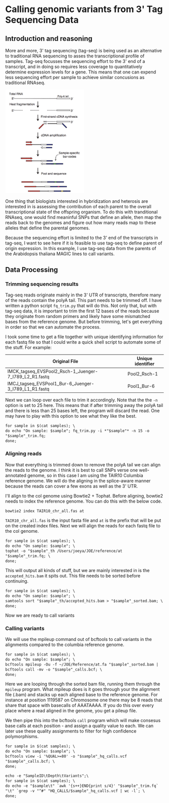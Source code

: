 # Calling genomic variants from 3' Tag Sequencing Data

## Introduction and reasoning
More and more, 3' tag sequencing (tag-seq) is being used as an alternative to traditional RNA sequencing to asses the transcriptional profile of samples. Tag-seq focusses the sequencing effort to the 3' end of a transcript, and in doing so requires less coverage to quantitatively determine expression levels for a gene. This means that one can expend less sequencing effort per sample to achieve similar concusions as traditional RNAseq. 

<img src="img/tagseq.png" width="250">

One thing that biologists interested in hybridization and heterosis are interested in is assessing the contribution of each parent to the overall transcriptional state of the offspring organism. To do this with tranditional RNAseq, one would find meaninful SNPs that define an allele, then map the reads back to the genomes and figure out how many reads map to these alleles that define the parental genomes. 

Because the sequencing effort is limited to the 3' end of the transcripts in tag-seq, I want to see here if it is feasible to use tag-seq to define parent of origin expression. In this example, I use tag-seq data from the parents of the Arabidopsis thaliana MAGIC lines to call variants.

## Data Processing

### Trimming sequencing results
Tag-seq reads originate mainly in the 3' UTR of transcripts, therefore many of the reads contain the polyA tail. This part needs to be trimmed off. I have written a python script `fq_trim.py` that will do this. Not only that, but with tag-seq data, it is important to trim the first 12 bases of the reads because they originate from random primers and likely have some mismatched bases from the reference genome. But before trimming, let's get everything in order so that we can automate the process.

I took some time to get a file together with unique identifying information for each fastq file so that I could write a quick shell script to automate some of the stuff. For example:

Original File | Unique identifier
------------- | -----------------
IMCK_tagseq_EVSPool2_Rsch-1_Juenger-7_I789_L2_R1.fastq | Pool2_Rsch-1
IMCJ_tagseq_EVSPool1_Bur-6_Juenger-3_I789_L1_R1.fastq | Pool1_Bur-6

Next we can loop over each file to trim it accordingly. Note that the the `-n` option is set to 25 here. This means that if after trimming away the polyA tail and there is less than 25 bases left, the program will discard the read. One may have to play with this option to see what they like the best.

```
for sample in $(cat samples); \
do echo "On sample: $sample"; fq_trim.py -i *"$sample"* -n 15 -o "$sample"_trim.fq;
done;
```
### Aligning reads
Now that everything is trimmed down to remove the polyA tail we can align the reads to the genome. I think it is best to call SNPs verse one well-annotated genome, so in this case I am using the TAIR10 Columbia reference genome. We will do the aligning in the splice-aware manner because the reads can cover a few exons as well as the 3' UTR.

I'll align to the col genome using Bowtie2 + Tophat. Before aligning, bowtie2 needs to index the reference genome. You can do this with the below code.
```
bowtie2 index TAIR10_chr_all.fas at
```

`TAIR10_chr_all.fas` is the input fasta file and `at` is the prefix that will be put on the created index files. Next we will align the reads for each fastq file to the col genome.

```
for sample in $(cat samples); \
do echo "On sample: $sample"; \
tophat -o "$sample"_th /Users/joeya/JOE/reference/at "$sample"_trim.fq; \
done;
```
This will output all kinds of stuff, but we are mainly interested in is the `accepted_hits.bam` it spits out. This file needs to be sorted before continuing.

```
for sample in $(cat samples); \
do echo "On sample: $sample"; \
samtools sort "$sample"_th/accepted_hits.bam > "$sample"_sorted.bam; \
done;
```

Now we are ready to call variants

### Calling variants
We will use the mpileup command out of bcftools to call variants in the alignments compared to the columbia reference genome.

```
for sample in $(cat samples); \
do echo "On sample: $sample"; \
bcftools mpileup -Ou -f ~/JOE/Reference/at.fa "$sample"_sorted.bam | bcftools call -mv -o "$sample"_calls.bcf; \
done;
```

Here we are looping through the sorted bam file, running them through the `mpileup` program. What mpileup does is it goes through your the alignment file (.bam) and stacks up each aligned base to the reference genome. For instance at position 1119587 on Chromosome one there may be 8 reads that share that space with basecalls of AAATAAAA. If you do this over every place where a read aligned in the genome, you get a pileup file.

We then pipe this into the bcftools `call` program which will make consesus base calls at each position - and assign a quality value to each. We can later use these quality assignments to filter for high confidence polymorphisms.

```
for sample in $(cat samples); \
do echo "On sample: $sample"; \
bcftools view -i '%QUAL>=80' -o "$sample"_hq_calls.vcf "$sample"_calls.bcf; \
done;
```


```
echo -e "SampleID\tDepth\tVariants";\
for sample in $(cat samples); \
do echo -e "$sample\t" `awk '{s++}END{print s/4}' "$sample"_trim.fq` "\t" `grep -v "^#" "HQ_CALLS/$sample"_hq_calls.vcf | wc -l`; \
done;
```

